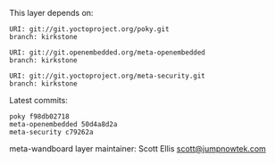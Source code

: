 This layer depends on:

    URI: git://git.yoctoproject.org/poky.git
    branch: kirkstone

    URI: git://git.openembedded.org/meta-openembedded
    branch: kirkstone

    URI: git://git.yoctoproject.org/meta-security.git
    branch: kirkstone

Latest commits:

    poky f98db02718
    meta-openembedded 50d4a8d2a
    meta-security c79262a

meta-wandboard layer maintainer: Scott Ellis <scott@jumpnowtek.com>
